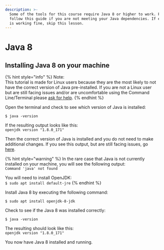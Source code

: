 ```yaml
---
description: >-
  Some of the tools for this course require Java 8 or higher to work. Please
  follow this guide if you are not meeting your Java dependencies. If everything
  is working fine, skip this lesson.
---
```


# Java 8

## Installing Java 8 on your machine

{% hint style="info" %}
Note:   
This tutorial is made for Linux users because they are the most likely to not have the correct version of Java pre-installed. If you are not a Linux user but are still facing issues and/or are uncomfortable using the Command Line/Terminal please [ask for help](../about.md#contact-us).
{% endhint %}

Open the terminal and check to see which version of Java is installed:

```
$ java -version
```

If the resulting output looks like this:  
`openjdk version "1.8.0_171"`  
  
Then the correct version of Java is installed and you do not need to make additional changes. If you see this output, but are still facing issues, go [here](../about.md#contact-us).

{% hint style="warning" %}
In the rare case that Java is not currently installed on your machine, you will see the following output:   
`Command 'java' not found`

You will need to install OpenJDK:  
`$ sudo apt install default-jre`
{% endhint %}

Install Java 8 by executing the following command:

```
$ sudo apt install openjdk-8-jdk
```

Check to see if the Java 8 was installed correctly:

```text
$ java -version
```

The resulting should look like this:  
`openjdk version "1.8.0_171"`

You now have Java 8 installed and running.

